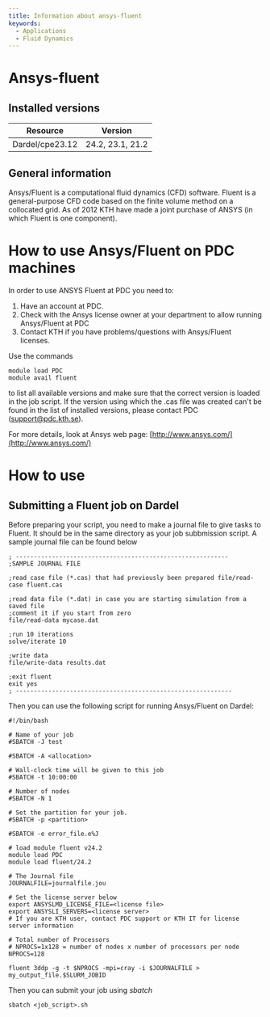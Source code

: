 ```yaml
---
title: Information about ansys-fluent
keywords:
  - Applications
  - Fluid Dynamics
---
```

# Ansys-fluent

## Installed versions

| Resource | Version |
|---|---|
| Dardel/cpe23.12 | 24.2, 23.1, 21.2 |

## General information

Ansys/Fluent is a computational fluid dynamics (CFD) software. Fluent is a general-purpose CFD code based on the finite volume method on a collocated grid.   As of 2012 KTH have made a joint purchase of ANSYS (in which Fluent is one component).

# How to use Ansys/Fluent on PDC machines
In order to use ANSYS Fluent at PDC you need to:
1. Have an account at PDC.
2. Check with the Ansys license owner at your department to allow running Ansys/Fluent at PDC
3. Contact KTH if you have problems/questions with Ansys/Fluent licenses.

Use the  commands
```
module load PDC
module avail fluent
```
to list all available versions and make sure that the correct version is loaded in the job script. If the version using which the .cas file was created can't be found in the list of installed versions, please contact PDC (support@pdc.kth.se).

For more details, look at Ansys web page:
[http://www.ansys.com/](http://www.ansys.com/)


# How to use


## Submitting a Fluent job on Dardel
Before preparing your script, you need to make a journal file to give tasks to Fluent. It should be in the same directory as your job subbmission script. A sample journal file can be found below
```
; -----------------------------------------------------------
;SAMPLE JOURNAL FILE

;read case file (*.cas) that had previously been prepared file/read-case fluent.cas

;read data file (*.dat) in case you are starting simulation from a saved file
;comment it if you start from zero
file/read-data mycase.dat

;run 10 iterations
solve/iterate 10

;write data
file/write-data results.dat

;exit fluent
exit yes
; ------------------------------------------------------------
```
Then you can use the following script for running Ansys/Fluent on Dardel:
```
#!/bin/bash 

# Name of your job
#SBATCH -J test

#SBATCH -A <allocation>

# Wall-clock time will be given to this job
#SBATCH -t 10:00:00

# Number of nodes
#SBATCH -N 1

# Set the partition for your job. 
#SBATCH -p <partition>

#SBATCH -e error_file.e%J

# load module fluent v24.2
module load PDC
module load fluent/24.2

# The Journal file
JOURNALFILE=journalfile.jou

# Set the license server below
export ANSYSLMD_LICENSE_FILE=<license file>
export ANSYSLI_SERVERS=<license server>
# If you are KTH user, contact PDC support or KTH IT for license server information

# Total number of Processors
# NPROCS=1x128 = number of nodes x number of processors per node
NPROCS=128

fluent 3ddp -g -t $NPROCS -mpi=cray -i $JOURNALFILE > my_output_file.$SLURM_JOBID

```

Then you can submit your job using *sbatch*
```
sbatch <job_script>.sh
```

